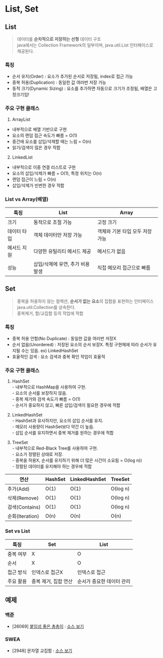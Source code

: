 # List, Set

## List
> 데이터를 **순차적으로 저장하는 선형** 데이터 구조  
java에서는 Collection Framework의 일부이며, java.util.List 인터페이스로 제공된다.  

### 특징
  - 순서 유지(Order) : 요소가 추가된 순서로 저장됨, index로 접근 가능
  - 중복 허용(Duplication) : 동일한 값 여러번 저장 가능
  - 동적 크기(Dynamic Sizing) : 요소를 추가하면 자동으로 크기가 조정됨, 배열은 고정크기임!

### 주요 구현 클래스
1) ArrayList
  - 내부적으로 배열 기반으로 구현
  - 요소의 랜덤 접근 속도가 빠름 = O(1)
  - 중간에 요소를 삽입/삭제할 때는 느림 = O(n)
  - 읽기/검색이 많은 경우 적합
      
2) LinkedList
  - 내부적으로 이중 연결 리스트로 구현
  - 요소의 삽입/삭제가 빠름 = O(1), 특정 위치는 O(n)
  - 랜덤 접근이 느림 = O(n)
  - 삽입/삭제가 빈번한 경우 적합

### List vs Array(배열)
| 특징 | List | Array |
|---|---|---|
| 크기 | 동적으로 조절 가능 | 고정 크기 |
| 데이터 타입 | 객체 데이터만 저장 가능 | 객체와 기본 타입 모두 저장 가능 |
| 메서드 지원 | 다양한 유틸리티 메서드 제공 | 메서드가 없음 |
| 성능 | 삽입/삭제에 유연, 추가 비용 발생 | 직접 메모리 접근으로 빠름 |


## Set
> 중복을 허용하지 않는 컬렉션, **순서가 없는 요소**의 집합을 표현하는 인터페이스  
java.util.Collection를 상속한다.  
중복제거, 합/교집합 등의 작업에 적합

### 특징
  - 중복 허용 안함(No Duplicate) : 동일한 값을 여러번 저장X
  - 순서 없음(Unordered) : 저장된 요소의 순서 보장X. 특정 구현체에 따라 순서가 유지될 수는 있음. ex) LinkedHashSet
  - 효율적인 검색 : 요소 검색과 중복 확인 작업이 효율적

### 주요 구현 클래스
  1) HashSet  
    - 내부적으로 HashMap을 사용하여 구현.  
    - 요소의 순서를 보장하지 않음.  
    - 중복 제거와 검색 속도가 빠름 = O(1)  
    - 순서가 중요하지 않고, 빠른 삽입/검색이 필요한 경우에 적합  
     
  2) LinkedHashSet  
    - HashSet과 유사하지만, 요소의 삽입 순서를 유지.  
    - 메모리 사용량이 HashSet보다 약간 더 높음.  
    - 삽입 순서를 유지하면서 중복 제거를 원하는 경우에 적합  
     
  3) TreeSet  
    - 내부적으로 Red-Black Tree를 사용하여 구현.  
    - 요소가 정렬된 상태로 저장.  
    - 중복을 허용X, 순서를 유지하기 위해 더 많은 시간이 소요됨 = O(log n))  
    - 정렬된 데이터를 유지해야 하는 경우에 적합  

| 연산 |	HashSet |	LinkedHashSet |	TreeSet |
|---|---|---|---|
| 추가(Add) | O(1) |	O(1) | O(log n)
| 삭제(Remove) |	O(1) | O(1) |	O(log n)
| 검색(Contains) | O(1) | O(1) |	O(log n)
| 순회(Iteration) | O(n) |	O(n) | O(n)


### Set vs List
| 특징 | Set | List |
|---|---|---|
| 중복 여부 | X | O |
| 순서 | X | O |
| 접근 방식 | 인덱스로 접근X | 인덱스로 접근 |
| 주요 활용 | 중복 제거, 집합 연산 | 순서가 중요한 데이터 관리 |

## 예제
### 백준
- [26069] [붙임성 좋은 총총이](https://www.acmicpc.net/problem/26069) : [소스 보기](https://github.com/YunSuJeong/BAEKJOON/tree/main/%EB%B0%B1%EC%A4%80/Silver/26069.%E2%80%85%EB%B6%99%EC%9E%84%EC%84%B1%E2%80%85%EC%A2%8B%EC%9D%80%E2%80%85%EC%B4%9D%EC%B4%9D%EC%9D%B4)

### SWEA
- [2948] 문자열 교집합 : [소스 보기](https://github.com/YunSuJeong/Coding-Test/tree/main/SWEA/D3/2948.%E2%80%85%EB%AC%B8%EC%9E%90%EC%97%B4%E2%80%85%EA%B5%90%EC%A7%91%ED%95%A9)
